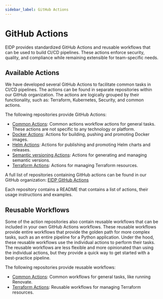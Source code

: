 ```yaml
---
sidebar_label: GitHub Actions
---
```


# GitHub Actions

EIDP provides standardized GitHub Actions and reusable workflows that can be used to build CI/CD pipelines. These actions enforce security, quality, and compliance while remaining extensible for team-specific needs.

## Available Actions

We have developed several GitHub Actions to facilitate common tasks in CI/CD pipelines. The actions can be found in separate repositories within our GitHub organization.
The actions are logically grouped by their functionality, such as: Terraform, Kubernetes, Security, and common actions.

The following repositories provide GitHub Actions:

- [Common Actions](https://github.com/eidp/actions-common): Common actions workflow actions for general tasks. These actions are not specific to any technology or platform.
- [Docker Actions](https://github.com/eidp/actions-docker): Actions for building, pushing and promoting Docker images.
- [Helm Actions](https://github.com/eidp/actions-helm): Actions for publishing and promoting Helm charts and releases.
- [Semantic versioning Actions](https://github.com/eidp/actions-semver): Actions for generating and managing semantic versions.
- [Terraform Actions](https://github.com/eidp/actions-terraform): Actions for managing Terraform resources.

A full list of repositories containing GitHub actions can be found in our GitHub organization: [EIDP GitHub Actions](https://github.com/orgs/eidp/repositories?q=github-actions)

Each repository contains a README that contains a list of actions, their usage instructions and examples.

## Reusable Workflows

Some of the action repositories also contain reusable workflows that can be included in your own GitHub Actions workflows.
These reusable workflows provide entire workflows that provide the golden path for more complex tasks, such as an entire pipeline for a Python application.
Under the hood, these reusable workflows use the individual actions to perform their tasks.
The reusable workflows are less flexible and more opinionated than using the individual actions, but they provide a quick way to get started with a best-practice pipeline.

The following repositories provide reusable workflows:

- [Common Actions](https://github.com/eidp/actions-common): Common workflows for general tasks, like running Renovate.
- [Terraform Actions](https://github.com/eidp/actions-terraform): Reusable workflows for managing Terraform resources.
